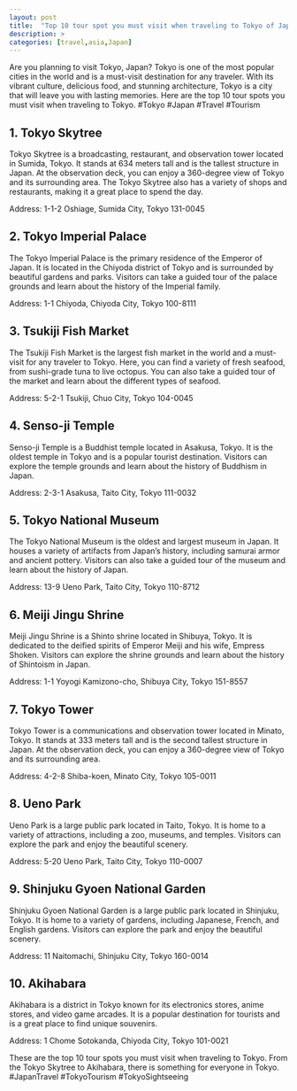 ```yaml
---
layout: post
title:  "Top 10 tour spot you must visit when traveling to Tokyo of Japan "
description: >
categories: [travel,asia,Japan]
---
```


Are you planning to visit Tokyo, Japan? Tokyo is one of the most popular cities in the world and is a must-visit destination for any traveler. With its vibrant culture, delicious food, and stunning architecture, Tokyo is a city that will leave you with lasting memories. Here are the top 10 tour spots you must visit when traveling to Tokyo. #Tokyo #Japan #Travel #Tourism

## 1. Tokyo Skytree 

Tokyo Skytree is a broadcasting, restaurant, and observation tower located in Sumida, Tokyo. It stands at 634 meters tall and is the tallest structure in Japan. At the observation deck, you can enjoy a 360-degree view of Tokyo and its surrounding area. The Tokyo Skytree also has a variety of shops and restaurants, making it a great place to spend the day.

Address: 1-1-2 Oshiage, Sumida City, Tokyo 131-0045

## 2. Tokyo Imperial Palace 

The Tokyo Imperial Palace is the primary residence of the Emperor of Japan. It is located in the Chiyoda district of Tokyo and is surrounded by beautiful gardens and parks. Visitors can take a guided tour of the palace grounds and learn about the history of the Imperial family.

Address: 1-1 Chiyoda, Chiyoda City, Tokyo 100-8111

## 3. Tsukiji Fish Market 

The Tsukiji Fish Market is the largest fish market in the world and a must-visit for any traveler to Tokyo. Here, you can find a variety of fresh seafood, from sushi-grade tuna to live octopus. You can also take a guided tour of the market and learn about the different types of seafood.

Address: 5-2-1 Tsukiji, Chuo City, Tokyo 104-0045

## 4. Senso-ji Temple 

Senso-ji Temple is a Buddhist temple located in Asakusa, Tokyo. It is the oldest temple in Tokyo and is a popular tourist destination. Visitors can explore the temple grounds and learn about the history of Buddhism in Japan.

Address: 2-3-1 Asakusa, Taito City, Tokyo 111-0032

## 5. Tokyo National Museum 

The Tokyo National Museum is the oldest and largest museum in Japan. It houses a variety of artifacts from Japan’s history, including samurai armor and ancient pottery. Visitors can also take a guided tour of the museum and learn about the history of Japan.

Address: 13-9 Ueno Park, Taito City, Tokyo 110-8712

## 6. Meiji Jingu Shrine 

Meiji Jingu Shrine is a Shinto shrine located in Shibuya, Tokyo. It is dedicated to the deified spirits of Emperor Meiji and his wife, Empress Shoken. Visitors can explore the shrine grounds and learn about the history of Shintoism in Japan.

Address: 1-1 Yoyogi Kamizono-cho, Shibuya City, Tokyo 151-8557

## 7. Tokyo Tower 

Tokyo Tower is a communications and observation tower located in Minato, Tokyo. It stands at 333 meters tall and is the second tallest structure in Japan. At the observation deck, you can enjoy a 360-degree view of Tokyo and its surrounding area.

Address: 4-2-8 Shiba-koen, Minato City, Tokyo 105-0011

## 8. Ueno Park 

Ueno Park is a large public park located in Taito, Tokyo. It is home to a variety of attractions, including a zoo, museums, and temples. Visitors can explore the park and enjoy the beautiful scenery.

Address: 5-20 Ueno Park, Taito City, Tokyo 110-0007

## 9. Shinjuku Gyoen National Garden 

Shinjuku Gyoen National Garden is a large public park located in Shinjuku, Tokyo. It is home to a variety of gardens, including Japanese, French, and English gardens. Visitors can explore the park and enjoy the beautiful scenery.

Address: 11 Naitomachi, Shinjuku City, Tokyo 160-0014

## 10. Akihabara 

Akihabara is a district in Tokyo known for its electronics stores, anime stores, and video game arcades. It is a popular destination for tourists and is a great place to find unique souvenirs.

Address: 1 Chome Sotokanda, Chiyoda City, Tokyo 101-0021

These are the top 10 tour spots you must visit when traveling to Tokyo. From the Tokyo Skytree to Akihabara, there is something for everyone in Tokyo. #JapanTravel #TokyoTourism #TokyoSightseeing